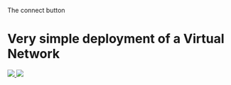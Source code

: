 The connect button

# Very simple deployment of a Virtual Network

<a href="https://portal.azure.com/#create/Microsoft.Template/uri/https%3A%2F%2Fraw.githubusercontent.com%2Flraz091701%2FVNet3%2Fmaster%2FVnet" target="_blank">
    <img src="http://azuredeploy.net/deploybutton.png"/>
</a>

<a href="http://armviz.io/#/?load=https%3A%2F%2Fraw.githubusercontent.com%2Fcemvarol%2FNewVNet2%2Fmaster%2FCheck.json" target="_blank">
    <img src="http://armviz.io/visualizebutton.png"/>
</a>
